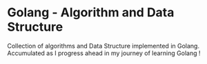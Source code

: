 # Golang - Algorithm and Data Structure

Collection of algorithms and Data Structure implemented in Golang. Accumulated as I progress ahead in my journey of learning Golang !

